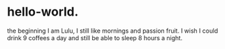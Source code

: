 # hello-world.
the beginning
I am Lulu, I still like mornings and passion fruit. 
I wish I could drink 9 coffees a day and still be able to sleep 8 hours a night.
